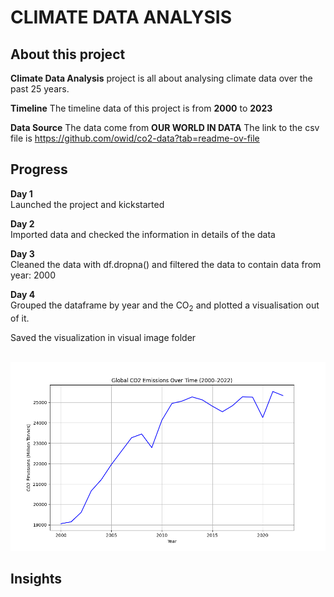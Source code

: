 # CLIMATE DATA ANALYSIS

## About this project
**Climate Data Analysis** project is all about analysing climate data over the past 25 years.

**Timeline** 
The timeline data of this project is from **2000** to **2023**

**Data Source**
The data come from **OUR WORLD IN DATA**
The link to the csv file is https://github.com/owid/co2-data?tab=readme-ov-file
## Progress
**Day 1**<br>
Launched the project and kickstarted

**Day 2**<br>
Imported data and checked the information in details of the data

**Day 3**<br>
Cleaned the data with df.dropna() and filtered the data to contain data from year: 2000

**Day 4**<br>
Grouped the dataframe by year and the CO<sub>2</sub> 
and plotted a visualisation out of it.<br>

Saved the visualization in visual image folder<br>
<br>

![Visual_representation](https://github.com/Emmanuel-km/Climate-Data-Analysis/blob/019417619e1d604fc0ef62f4b3d4698e4de6d299/visual_images/global_co2.png)

## Insights
